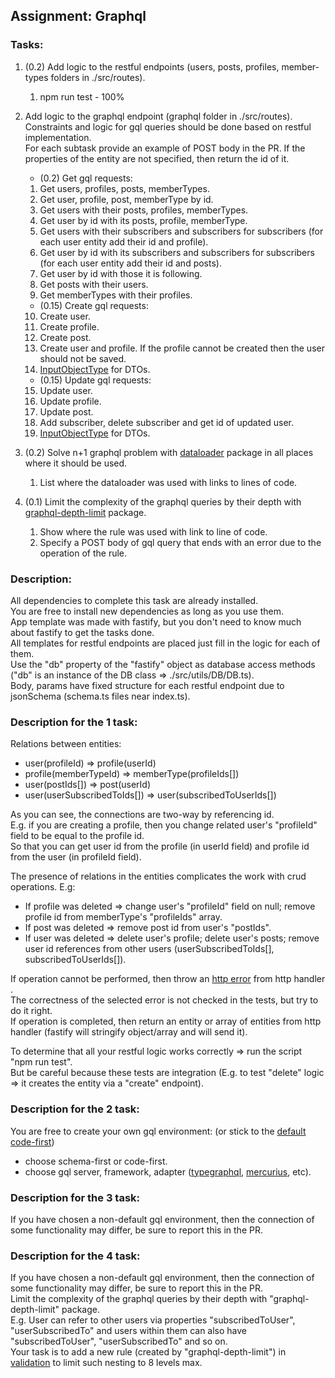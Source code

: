 ## Assignment: Graphql

### Tasks:
1. (0.2) Add logic to the restful endpoints (users, posts, profiles, member-types folders in ./src/routes).
   1. npm run test - 100%
2. Add logic to the graphql endpoint (graphql folder in ./src/routes).  
Constraints and logic for gql queries should be done based on restful implementation.  
For each subtask provide an example of POST body in the PR. If the properties of the entity are not specified, then return the id of it.
   
   * (0.2) Get gql requests:  
   1. Get users, profiles, posts, memberTypes.
   2. Get user, profile, post, memberType by id.
   3. Get users with their posts, profiles, memberTypes.
   4. Get user by id with its posts, profile, memberType.
   5. Get users with their subscribers and subscribers for subscribers (for each user entity add their id and profile).
   6. Get user by id with its subscribers and subscribers for subscribers (for each user entity add their id and posts).
   7. Get user by id with those it is following.
   8. Get posts with their users.
   9. Get memberTypes with their profiles.  
   * (0.15) Create gql requests:   
   10. Create user.
   11. Create profile.
   12. Create post.
   13. Create user and profile. If the profile cannot be created then the user should not be saved.
   14. [InputObjectType](https://graphql.org/graphql-js/type/#graphqlinputobjecttype) for DTOs.
   * (0.15) Update gql requests:
   15. Update user.
   16. Update profile.
   17. Update post.
   18. Add subscriber, delete subscriber and get id of updated user.
   19. [InputObjectType](https://graphql.org/graphql-js/type/#graphqlinputobjecttype) for DTOs.

1. (0.2) Solve n+1 graphql problem with [dataloader](https://www.npmjs.com/package/dataloader) package in all places where it should be used.  
   1. List where the dataloader was used with links to lines of code.
2. (0.1) Limit the complexity of the graphql queries by their depth with [graphql-depth-limit](https://www.npmjs.com/package/graphql-depth-limit) package.  
   1. Show where the rule was used with link to line of code.
   2. Specify a POST body of gql query that ends with an error due to the operation of the rule.

### Description:  
All dependencies to complete this task are already installed.  
You are free to install new dependencies as long as you use them.  
App template was made with fastify, but you don't need to know much about fastify to get the tasks done.  
All templates for restful endpoints are placed just fill in the logic for each of them.  
Use the "db" property of the "fastify" object as database access methods ("db" is an instance of the DB class => ./src/utils/DB/DB.ts).  
Body, params have fixed structure for each restful endpoint due to jsonSchema (schema.ts files near index.ts).    

### Description for the 1 task:
Relations between entities:
* user(profileId) => profile(userId)
* profile(memberTypeId) => memberType(profileIds[])
* user(postIds[]) => post(userId)
* user(userSubscribedToIds[]) => user(subscribedToUserIds[])

As you can see, the connections are two-way by referencing id.  
E.g. if you are creating a profile, then you change related user's "profileId" field to be equal to the profile id.  
So that you can get user id from the profile (in userId field) and profile id from the user (in profileId field).

The presence of relations in the entities complicates the work with crud operations. E.g:
* If profile was deleted => change user's "profileId" field on null; remove profile id from memberType's "profileIds" array.
* If post was deleted => remove post id from user's "postIds".
* If user was deleted => delete user's profile; delete user's posts; remove user id references from other users (userSubscribedToIds[], subscribedToUserIds[]).

If operation cannot be performed, then throw an [http error](https://github.com/fastify/fastify-sensible#fastifyhttperrors) from http handler .  
The correctness of the selected error is not checked in the tests, but try to do it right.  
If operation is completed, then return an entity or array of entities from http handler (fastify will stringify object/array and will send it).  

To determine that all your restful logic works correctly => run the script "npm run test".  
But be careful because these tests are integration (E.g. to test "delete" logic => it creates the entity via a "create" endpoint).  

### Description for the 2 task:  
You are free to create your own gql environment: (or stick to the [default code-first](https://github.dev/graphql/graphql-js/blob/ffa18e9de0ae630d7e5f264f72c94d497c70016b/src/__tests__/starWarsSchema.ts))  
* choose schema-first or code-first.
* choose gql server, framework, adapter ([typegraphql](https://typegraphql.com/), [mercurius](https://mercurius.dev/#/), etc). 

### Description for the 3 task:
If you have chosen a non-default gql environment, then the connection of some functionality may differ, be sure to report this in the PR.  

### Description for the 4 task:  
If you have chosen a non-default gql environment, then the connection of some functionality may differ, be sure to report this in the PR.  
Limit the complexity of the graphql queries by their depth with "graphql-depth-limit" package.  
E.g. User can refer to other users via properties "subscribedToUser", "userSubscribedTo" and users within them can also have "subscribedToUser", "userSubscribedTo" and so on.  
Your task is to add a new rule (created by "graphql-depth-limit") in [validation](https://graphql.org/graphql-js/validation/) to limit such nesting to 8 levels max.
